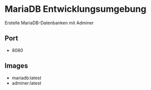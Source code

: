 # MariaDB Entwicklungsumgebung

Erstelle MariaDB-Datenbanken mit Adminer

## Port

- 8080

## Images

- mariadb:latest
- adminer:latest